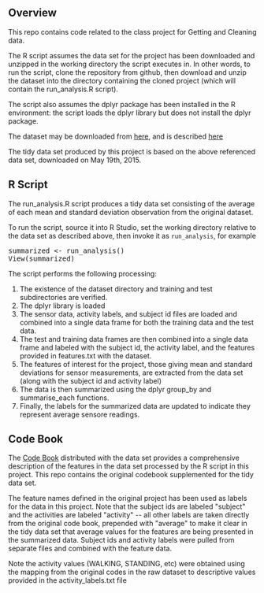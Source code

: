 ## Overview

This repo contains code related to the class project for Getting and
Cleaning data.

The R script assumes the data set for the project has been downloaded and
unzipped in the working directory the script executes in. In other
words, to run the script, clone the repository from github, then
download and unzip the dataset into the directory containing the
cloned project (which will contain the run_analysis.R script).

The script
also assumes the dplyr package has been installed in the R environment: the script loads the dplyr library but does not install the dplyr
package.

The dataset may be downloaded from [here](https://d396qusza40orc.cloudfront.net/getdata%2Fprojectfiles%2FUCI%20HAR%20Dataset.zip), and is described
[here](http://archive.ics.uci.edu/ml/datasets/Human+Activity+Recognition+Using+Smartphones)

The tidy data set produced by this project is based on the above
referenced data set, downloaded on May 19th, 2015.

## R Script

The run_analysis.R script produces a tidy data set consisting of the average of each
mean and standard deviation observation from the original dataset.

To run the script, source it into R Studio, set the working directory relative to the data set as described above, then invoke it as `run_analysis`, for example

<pre>
summarized <- run_analysis()
View(summarized)
</pre>

The script performs the following processing:

1. The existence of the dataset directory and training and test
subdirectories are verified.
2. The dplyr library is loaded
3. The sensor data, activity labels, and subject id files are loaded
and combined into a single data frame for both the training data and the test data.
4. The test and training data frames are then combined into a single
data frame and labeled with the subject id, the activity
label, and the features provided in features.txt with the dataset.
5. The features of interest for the project, those giving mean and
standard deviations for sensor measurements, are extracted from the data set (along with the subject id and activity label)
6. The data is then summarized using the dplyr group_by and
summarise_each functions.
7. Finally, the labels for the summarized data are updated to
indicate they represent average sensore readings.

## Code Book

The <a href="codebook.txt">Code Book</a> distributed with the
data set provides a comprehensive description of the features in the
data set processed by the R script in this project. This repo contains
the original codebook supplemented for the tidy data set.

The feature names defined in the original project has been used as labels for the data in this project. Note that the subject ids are labeled
"subject" and the activities are labeled "activity" -- all other
labels are taken directly from the original code book, prepended
with "average" to make it clear in the tidy data set that average
values for the features are being presented in the summarized data.
Subject ids and activity labels were pulled from separate files and
combined with the feature data.

Note the activity values (WALKING, STANDING, etc) were obtained
using the mapping from the original codes in the raw dataset to
descriptive values provided in the activity_labels.txt file
